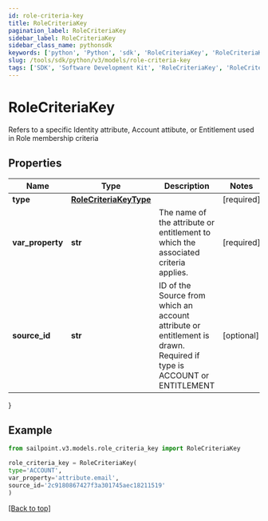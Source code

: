 ```yaml
---
id: role-criteria-key
title: RoleCriteriaKey
pagination_label: RoleCriteriaKey
sidebar_label: RoleCriteriaKey
sidebar_class_name: pythonsdk
keywords: ['python', 'Python', 'sdk', 'RoleCriteriaKey', 'RoleCriteriaKey'] 
slug: /tools/sdk/python/v3/models/role-criteria-key
tags: ['SDK', 'Software Development Kit', 'RoleCriteriaKey', 'RoleCriteriaKey']
---
```


# RoleCriteriaKey

Refers to a specific Identity attribute, Account attibute, or Entitlement used in Role membership criteria

## Properties

Name | Type | Description | Notes
------------ | ------------- | ------------- | -------------
**type** | [**RoleCriteriaKeyType**](role-criteria-key-type) |  | [required]
**var_property** | **str** | The name of the attribute or entitlement to which the associated criteria applies. | [required]
**source_id** | **str** | ID of the Source from which an account attribute or entitlement is drawn. Required if type is ACCOUNT or ENTITLEMENT | [optional] 
}

## Example

```python
from sailpoint.v3.models.role_criteria_key import RoleCriteriaKey

role_criteria_key = RoleCriteriaKey(
type='ACCOUNT',
var_property='attribute.email',
source_id='2c9180867427f3a301745aec18211519'
)

```
[[Back to top]](#) 

